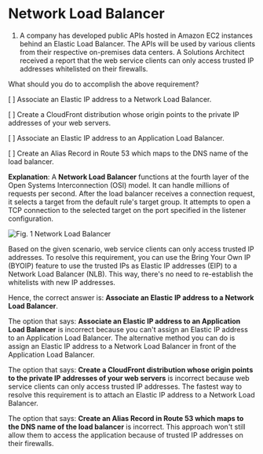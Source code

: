 # Network Load Balancer

1. A company has developed public APIs hosted in Amazon EC2 instances behind an Elastic Load Balancer. The APIs will be used by various clients from their respective on-premises data centers. A Solutions Architect received a report that the web service clients can only access trusted IP addresses whitelisted on their firewalls.

What should you do to accomplish the above requirement?

[ ] Associate an Elastic IP address to a Network Load Balancer.

[ ] Create a CloudFront distribution whose origin points to the private IP addresses of your web servers.

[ ] Associate an Elastic IP address to an Application Load Balancer.

[ ] Create an Alias Record in Route 53 which maps to the DNS name of the load balancer.

**Explanation**: A **Network Load Balancer** functions at the fourth layer of the Open Systems Interconnection (OSI) model. It can handle millions of requests per second. After the load balancer receives a connection request, it selects a target from the default rule's target group. It attempts to open a TCP connection to the selected target on the port specified in the listener configuration.

![Fig. 1 Network Load Balancer](../../../../img/SAA-CO2/security/network-load-balancer/fig01.jpeg)

Based on the given scenario, web service clients can only access trusted IP addresses. To resolve this requirement, you can use the Bring Your Own IP (BYOIP) feature to use the trusted IPs as Elastic IP addresses (EIP) to a Network Load Balancer (NLB). This way, there's no need to re-establish the whitelists with new IP addresses.

Hence, the correct answer is: **Associate an Elastic IP address to a Network Load Balancer**.

The option that says: **Associate an Elastic IP address to an Application Load Balancer** is incorrect because you can't assign an Elastic IP address to an Application Load Balancer. The alternative method you can do is assign an Elastic IP address to a Network Load Balancer in front of the Application Load Balancer.

The option that says: **Create a CloudFront distribution whose origin points to the private IP addresses of your web servers** is incorrect because web service clients can only access trusted IP addresses. The fastest way to resolve this requirement is to attach an Elastic IP address to a Network Load Balancer.

The option that says: **Create an Alias Record in Route 53 which maps to the DNS name of the load balancer** is incorrect. This approach won't still allow them to access the application because of trusted IP addresses on their firewalls.
